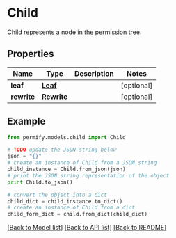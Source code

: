 # Child

Child represents a node in the permission tree.

## Properties

Name | Type | Description | Notes
------------ | ------------- | ------------- | -------------
**leaf** | [**Leaf**](Leaf.md) |  | [optional] 
**rewrite** | [**Rewrite**](Rewrite.md) |  | [optional] 

## Example

```python
from permify.models.child import Child

# TODO update the JSON string below
json = "{}"
# create an instance of Child from a JSON string
child_instance = Child.from_json(json)
# print the JSON string representation of the object
print Child.to_json()

# convert the object into a dict
child_dict = child_instance.to_dict()
# create an instance of Child from a dict
child_form_dict = child.from_dict(child_dict)
```
[[Back to Model list]](../README.md#documentation-for-models) [[Back to API list]](../README.md#documentation-for-api-endpoints) [[Back to README]](../README.md)


